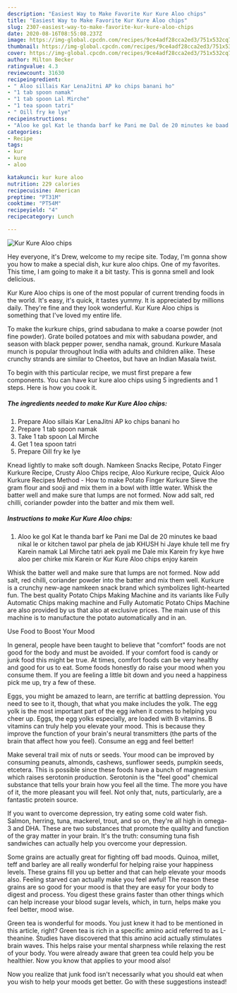 ```yaml
---
description: "Easiest Way to Make Favorite Kur Kure Aloo chips"
title: "Easiest Way to Make Favorite Kur Kure Aloo chips"
slug: 2307-easiest-way-to-make-favorite-kur-kure-aloo-chips
date: 2020-08-16T08:55:08.237Z
image: https://img-global.cpcdn.com/recipes/9ce4adf28cca2ed3/751x532cq70/kur-kure-aloo-chips-recipe-main-photo.jpg
thumbnail: https://img-global.cpcdn.com/recipes/9ce4adf28cca2ed3/751x532cq70/kur-kure-aloo-chips-recipe-main-photo.jpg
cover: https://img-global.cpcdn.com/recipes/9ce4adf28cca2ed3/751x532cq70/kur-kure-aloo-chips-recipe-main-photo.jpg
author: Milton Becker
ratingvalue: 4.3
reviewcount: 31630
recipeingredient:
- " Aloo sillais Kar LenaJitni AP ko chips banani ho"
- "1 tab spoon namak"
- "1 tab spoon Lal Mirche"
- "1 tea spoon tatri"
- " Oill fry ke lye"
recipeinstructions:
- "Aloo ke gol Kat le thanda barf ke Pani me Dal de 20 minutes ke baad nikal le or kitchen tawol par phela de jab KHUSH hi Jaye khule tell me fry Karein namak Lal Mirche tatri aek pyali me Dale mix Karein fry kye hwe aloo per chirke mix Karein or Kur Kure Aloo chips enjoy karein"
categories:
- Recipe
tags:
- kur
- kure
- aloo

katakunci: kur kure aloo 
nutrition: 229 calories
recipecuisine: American
preptime: "PT31M"
cooktime: "PT54M"
recipeyield: "4"
recipecategory: Lunch

---
```



![Kur Kure Aloo chips](https://img-global.cpcdn.com/recipes/9ce4adf28cca2ed3/751x532cq70/kur-kure-aloo-chips-recipe-main-photo.jpg)

Hey everyone, it's Drew, welcome to my recipe site. Today, I'm gonna show you how to make a special dish, kur kure aloo chips. One of my favorites. This time, I am going to make it a bit tasty. This is gonna smell and look delicious.

Kur Kure Aloo chips is one of the most popular of current trending foods in the world. It's easy, it's quick, it tastes yummy. It is appreciated by millions daily. They're fine and they look wonderful. Kur Kure Aloo chips is something that I've loved my entire life.

To make the kurkure chips, grind sabudana to make a coarse powder (not fine powder). Grate boiled potatoes and mix with sabudana powder, and season with black pepper power, sendha namak, ground. Kurkure Masala munch is popular throughout India with adults and children alike. These crunchy strands are similar to Cheetos, but have an Indian Masala twist.


To begin with this particular recipe, we must first prepare a few components. You can have kur kure aloo chips using 5 ingredients and 1 steps. Here is how you cook it.

<!--inarticleads1-->

##### The ingredients needed to make Kur Kure Aloo chips:

1. Prepare  Aloo sillais Kar LenaJitni AP ko chips banani ho
1. Prepare 1 tab spoon namak
1. Take 1 tab spoon Lal Mirche
1. Get 1 tea spoon tatri
1. Prepare  Oill fry ke lye


Knead lightly to make soft dough. Namkeen Snacks Recipe, Potato Finger Kurkure Recipe, Crusty Aloo Chips recipe, Aloo Kurkure recipe, Quick Aloo Kurkure Recipes Method - How to make Potato Finger Kurkure Sieve the gram flour and sooji and mix them in a bowl with little water. Whisk the batter well and make sure that lumps are not formed. Now add salt, red chilli, coriander powder into the batter and mix them well. 

<!--inarticleads2-->

##### Instructions to make Kur Kure Aloo chips:

1. Aloo ke gol Kat le thanda barf ke Pani me Dal de 20 minutes ke baad nikal le or kitchen tawol par phela de jab KHUSH hi Jaye khule tell me fry Karein namak Lal Mirche tatri aek pyali me Dale mix Karein fry kye hwe aloo per chirke mix Karein or Kur Kure Aloo chips enjoy karein


Whisk the batter well and make sure that lumps are not formed. Now add salt, red chilli, coriander powder into the batter and mix them well. Kurkure is a crunchy new-age namkeen snack brand which symbolizes light-hearted fun. The best quality Potato Chips Making Machine and its variants like Fully Automatic Chips making machine and Fully Automatic Potato Chips Machine are also provided by us that also at exclusive prices. The main use of this machine is to manufacture the potato automatically and in an. 

Use Food to Boost Your Mood


In general, people have been taught to believe that "comfort" foods are not good for the body and must be avoided. If your comfort food is candy or junk food this might be true. At times, comfort foods can be very healthy and good for us to eat. Some foods honestly do raise your mood when you consume them. If you are feeling a little bit down and you need a happiness pick me up, try a few of these.

Eggs, you might be amazed to learn, are terrific at battling depression. You need to see to it, though, that what you make includes the yolk. The egg yolk is the most important part of the egg iwhen it comes to helping you cheer up. Eggs, the egg yolks especially, are loaded with B vitamins. B vitamins can truly help you elevate your mood. This is because they improve the function of your brain's neural transmitters (the parts of the brain that affect how you feel). Consume an egg and feel better!

Make several trail mix of nuts or seeds. Your mood can be improved by consuming peanuts, almonds, cashews, sunflower seeds, pumpkin seeds, etcetera. This is possible since these foods have a bunch of magnesium which raises serotonin production. Serotonin is the "feel good" chemical substance that tells your brain how you feel all the time. The more you have of it, the more pleasant you will feel. Not only that, nuts, particularly, are a fantastic protein source.

If you want to overcome depression, try eating some cold water fish. Salmon, herring, tuna, mackerel, trout, and so on, they're all high in omega-3 and DHA. These are two substances that promote the quality and function of the gray matter in your brain. It's the truth: consuming tuna fish sandwiches can actually help you overcome your depression. 

Some grains are actually great for fighting off bad moods. Quinoa, millet, teff and barley are all really wonderful for helping raise your happiness levels. These grains fill you up better and that can help elevate your moods also. Feeling starved can actually make you feel awful! The reason these grains are so good for your mood is that they are easy for your body to digest and process. You digest these grains faster than other things which can help increase your blood sugar levels, which, in turn, helps make you feel better, mood wise.

Green tea is wonderful for moods. You just knew it had to be mentioned in this article, right? Green tea is rich in a specific amino acid referred to as L-theanine. Studies have discovered that this amino acid actually stimulates brain waves. This helps raise your mental sharpness while relaxing the rest of your body. You were already aware that green tea could help you be healthier. Now you know that applies to your mood also!

Now you realize that junk food isn't necessarily what you should eat when you wish to help your moods get better. Go  with  these suggestions  instead!

